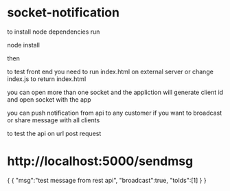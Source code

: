 # socket-notification

to install node dependencies run

 node install

then

to test front end you need to run index.html on external server or change index.js to return index.html

you can open more than one socket and the appliction will generate client id and open socket with the app

you can push notification from api to any customer if you want to broadcast or share message with all clients

to test the api on url
post request
# http://localhost:5000/sendmsg
{
	{
		"msg":"test message from rest api",
		"broadcast":true,
		"toIds":[1]
	}
}


